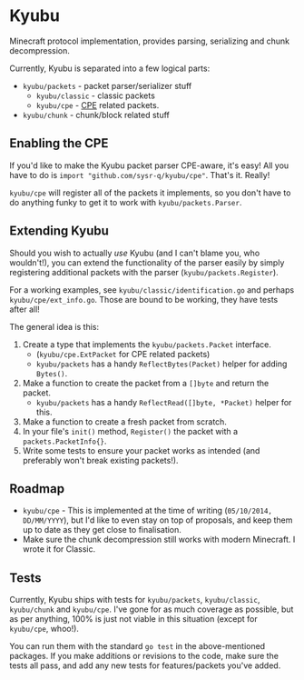 Kyubu
=====

Minecraft protocol implementation, provides parsing, serializing and chunk
decompression.

Currently, Kyubu is separated into a few logical parts:

* `kyubu/packets` - packet parser/serializer stuff
	* `kyubu/classic` - classic packets
	* `kyubu/cpe` - [CPE](http://wiki.vg/Classic_Protocol_Extension) related packets.
* `kyubu/chunk` - chunk/block related stuff

## Enabling the CPE

If you'd like to make the Kyubu packet parser CPE-aware, it's easy! All you have
to do is `import "github.com/sysr-q/kyubu/cpe"`. That's it. Really!

`kyubu/cpe` will register all of the packets it implements, so you don't have to
do anything funky to get it to work with `kyubu/packets.Parser`.

## Extending Kyubu

Should you wish to actually _use_ Kyubu (and I can't blame you, who wouldn't!),
you can extend the functionality of the parser easily by simply registering
additional packets with the parser (`kyubu/packets.Register`).

For a working examples, see `kyubu/classic/identification.go` and perhaps
`kyubu/cpe/ext_info.go`. Those are bound to be working, they have tests after all!

The general idea is this:

1. Create a type that implements the `kyubu/packets.Packet` interface.
    * (`kyubu/cpe.ExtPacket` for CPE related packets)
    * `kyubu/packets` has a handy `ReflectBytes(Packet)` helper for adding `Bytes()`.
2. Make a function to create the packet from a `[]byte` and return the packet.
    * `kyubu/packets` has a handy `ReflectRead([]byte, *Packet)` helper for this.
3. Make a function to create a fresh packet from scratch.
4. In your file's `init()` method, `Register()` the packet with a `packets.PacketInfo{}`.
5. Write some tests to ensure your packet works as intended (and preferably won't
   break existing packets!).

## Roadmap

* `kyubu/cpe` - This is implemented at the time of writing (`05/10/2014, DD/MM/YYYY`),
  but I'd like to even stay on top of proposals, and keep them up to date as they
  get close to finalisation.
* Make sure the chunk decompression still works with modern Minecraft. I wrote
  it for Classic.

## Tests

Currently, Kyubu ships with tests for `kyubu/packets`, `kyubu/classic`,
`kyubu/chunk` and `kyubu/cpe`. I've gone for as much coverage as possible, but
as per anything, 100% is just not viable in this situation (except for
`kyubu/cpe`, whoo!).

You can run them with the standard `go test` in the above-mentioned packages.
If you make additions or revisions to the code, make sure the tests all pass, and
add any new tests for features/packets you've added.
